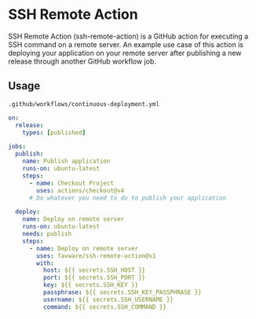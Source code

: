 # SSH Remote Action

SSH Remote Action (ssh-remote-action) is a GitHub action for executing a SSH
command on a remote server. An example use case of this action is deploying your
application on your remote server after publishing a new release through another
GitHub workflow job.

## Usage

`.github/workflows/continuous-deployment.yml`

```yml
on:
  release:
    types: [published]

jobs:
  publish:
    name: Publish application
    runs-on: ubuntu-latest
    steps:
      - name: Checkout Project
        uses: actions/checkout@v4
      # Do whatever you need to do to publish your application

  deploy:
    name: Deploy on remote server
    runs-on: ubuntu-latest
    needs: publish
    steps:
      - name: Deploy on remote server
        uses: favware/ssh-remote-action@v1
        with:
          host: ${{ secrets.SSH_HOST }}
          port: ${{ secrets.SSH_PORT }}
          key: ${{ secrets.SSH_KEY }}
          passphrase: ${{ secrets.SSH_KEY_PASSPHRASE }}
          username: ${{ secrets.SSH_USERNAME }}
          command: ${{ secrets.SSH_COMMAND }}
```
